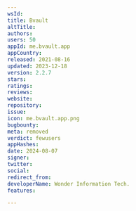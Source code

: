 ```yaml
---
wsId: 
title: Bvault
altTitle: 
authors: 
users: 50
appId: me.bvault.app
appCountry: 
released: 2021-08-16
updated: 2023-12-18
version: 2.2.7
stars: 
ratings: 
reviews: 
website: 
repository: 
issue: 
icon: me.bvault.app.png
bugbounty: 
meta: removed
verdict: fewusers
appHashes: 
date: 2024-08-07
signer: 
twitter: 
social: 
redirect_from: 
developerName: Wonder Information Tech.
features: 

---
```


